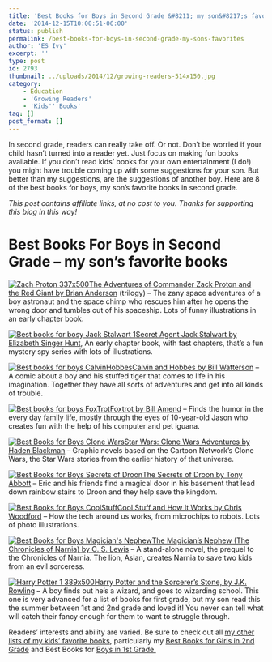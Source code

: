 ```yaml
---
title: 'Best Books for Boys in Second Grade &#8211; my son&#8217;s favorites'
date: '2014-12-15T10:00:51-06:00'
status: publish
permalink: /best-books-for-boys-in-second-grade-my-sons-favorites
author: 'ES Ivy'
excerpt: ''
type: post
id: 2793
thumbnail: ../uploads/2014/12/growing-readers-514x150.jpg
category:
    - Education
    - 'Growing Readers'
    - 'Kids'' Books'
tag: []
post_format: []
---
```

In second grade, readers can really take off. Or not. Don’t be worried if your child hasn’t turned into a reader yet. Just focus on making fun books available. If you don’t read kids’ books for your own entertainment (I do!) you might have trouble coming up with some suggestions for your son. But better than my suggestions, are the suggestions of another boy. Here are 8 of the best books for boys, my son’s favorite books in second grade.

*This post contains affiliate links, at no cost to you. Thanks for supporting this blog in this way!*

Best Books For Boys in Second Grade – my son’s favorite books
=============================================================

[![Zach Proton 337x500](../uploads/2014/12/Zach-Proton-337x500.jpg)The Adventures of Commander Zack Proton and the Red Giant by Brian Anderson](http://www.amazon.com/gp/product/1416913645/ref=as_li_qf_sp_asin_il_tl?ie=UTF8&camp=1789&creative=9325&creativeASIN=1416913645&linkCode=as2&tag=esiv-20&linkId=4HSYGKOOYAUODFXQ) (trilogy) – The zany space adventures of a boy astronaut and the space chimp who rescues him after he opens the wrong door and tumbles out of his spaceship. Lots of funny illustrations in an early chapter book.

[![Best books for bosy Jack Stalwart 1](../uploads/2014/12/Jack-Stalwart-1-317x500.jpg)Secret Agent Jack Stalwart by Elizabeth Singer Hunt](http://www.amazon.com/gp/product/1602860041/ref=as_li_qf_sp_asin_il_tl?ie=UTF8&camp=1789&creative=9325&creativeASIN=1602860041&linkCode=as2&tag=esiv-20&linkId=RPV2IR53CMEQW4A4), An early chapter book, with fast chapters, that’s a fun mystery spy series with lots of illustrations.

[![Best books for boys CalvinHobbes ](../uploads/2014/12/CalvinHobbes-387x500.jpg)Calvin and Hobbes by Bill Watterson](http://www.amazon.com/gp/product/0836218051/ref=as_li_qf_sp_asin_il_tl?ie=UTF8&camp=1789&creative=9325&creativeASIN=0836218051&linkCode=as2&tag=esiv-20&linkId=4LHLUOGTW3U2IGA4) – A comic about a boy and his stuffed tiger that comes to life in his imagination. Together they have all sorts of adventures and get into all kinds of trouble.

[![Best books for boys FoxTrot](../uploads/2014/12/FoxTrot-385x500.jpg)Foxtrot by Bill Amend](http://www.amazon.com/gp/product/0740726641/ref=as_li_qf_sp_asin_il_tl?ie=UTF8&camp=1789&creative=9325&creativeASIN=0740726641&linkCode=as2&tag=esiv-20&linkId=FDXS5E7KJDEMAE33) – Finds the humor in the every day family life, mostly through the eyes of 10-year-old Jason who creates fun with the help of his computer and pet iguana.

[![Best Books for Boys Clone Wars](../uploads/2014/12/Clone-Wars-350x500.jpg)Star Wars: Clone Wars Adventures by Haden Blackman](http://www.amazon.com/gp/product/B00BD9S9LE/ref=as_li_qf_sp_asin_il_tl?ie=UTF8&camp=1789&creative=9325&creativeASIN=B00BD9S9LE&linkCode=as2&tag=esiv-20&linkId=HYVFI5FMQ4QV62WS) – Graphic novels based on the Cartoon Network’s Clone Wars, the Star Wars stories from the earlier history of that universe.

[![Best Books for Boys Secrets of Droon ](../uploads/2014/12/Secrets-of-Droon-344x500.jpg)The Secrets of Droon by Tony Abbott](http://www.amazon.com/gp/product/0590108395/ref=as_li_qf_sp_asin_il_tl?ie=UTF8&camp=1789&creative=9325&creativeASIN=0590108395&linkCode=as2&tag=esiv-20&linkId=JTW27VBW5D7LHOPH) – Eric and his friends find a magical door in his basement that lead down rainbow stairs to Droon and they help save the kingdom.

[![Best Books for Boys CoolStuff ](../uploads/2014/12/CoolStuff-368x500.jpg)Cool Stuff and How It Works by Chris Woodford](http://amzn.to/1IPDYGF) – How the tech around us works, from microchips to robots. Lots of photo illustrations.

[![Best Books for Boys Magician's Nephew](../uploads/2014/12/Magicians-Nephew-331x500.jpg)The Magician’s Nephew (The Chronicles of Narnia) by C. S. Lewis](http://amzn.to/1zaudyB) – A stand-alone novel, the prequel to the Chronicles of Narnia. The lion, Aslan, creates Narnia to save two kids from an evil sorceress.

[![Harry Potter 1 389x500](../uploads/2014/12/Harry-Potter-1-389x500.jpg)Harry Potter and the Sorcerer’s Stone, by J.K. Rowling](http://www.amazon.com/gp/product/059035342X/ref=as_li_qf_sp_asin_il_tl?ie=UTF8&camp=1789&creative=9325&creativeASIN=059035342X&linkCode=as2&tag=esiv-20&linkId=RYJ56G522O5E2NNO) – A boy finds out he’s a wizard, and goes to wizarding school. This one is very advanced for a list of books for first grade, but my son read this the summer between 1st and 2nd grade and loved it! You never can tell what will catch their fancy enough for them to want to struggle through.

Readers’ interests and ability are varied. Be sure to check out all [my other lists of my kids’ favorite books](http://192.168.1.34:4945/?p=2774), particularly my [Best Books for Girls in 2nd Grade](http://192.168.1.34:4945/?p=2847) and Best Books for [Boys in 1st Grade.](http://192.168.1.34:4945/?p=2791)